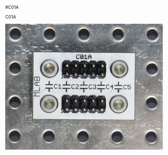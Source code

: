 <!--- PrjInfo ---> <!--- Please remove this line after manually editing --->
<!--- 00a56be08b96043df9e37d6aff7b6990 --->
<!--- Created:20170112-18:22: ---> 
<!--- Author:Mlab: ---> 
<!--- AuthorEmail:mlab@mlab.cz: ---> 
<!--- Tags:imported: ---> 
<!--- Ust:http://www.ust.cz/shop/product_info.php?cPath=22_33&products_id=182&osCsid=72a000ed372756641391f6225577bd1b: ---> 
<!--- Name:C01A: --->
#C01A 
<!--- LongName --->

<!--- ELongName ---> 

<!--- Lead --->
C01A
<!--- ELead ---> 

![LeadImg](C01A_Small.jpg) 


​
​
<!--- Description --->
<!--- EDescription --->
<!--- Content --->
<!--- EContent --->
            